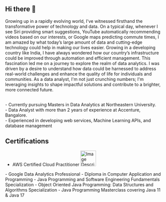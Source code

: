 ## Hi there 👋

<!--
**manvith1604/manvith1604** is a ✨ _special_ ✨ repository because its `README.md` (this file) appears on your GitHub profile.

Here are some ideas to get you started:

- 🔭 I’m currently working on ...
- 🌱 I’m currently learning ...
- 👯 I’m looking to collaborate on ...
- 🤔 I’m looking for help with ...
- 💬 Ask me about ...
- 📫 How to reach me: ...
- 😄 Pronouns: ...
- ⚡ Fun fact: ...
-->
Growing up in a rapidly evolving world, I've witnessed firsthand the transformative power of technology and data. On a
typical day, whenever I see Siri providing smart suggestions, YouTube automatically
recommending videos based on our interests, or Google maps predicting commute times, I am
amazed by what today’s large amount of data and cutting-edge technology could help in making
our lives easier. Growing in a developing country like India, I have always wondered how our
country’s infrastructure could be improved through automation and efficient management. This fascination led me on a journey to explore the realm of data analytics. I was driven by a desire to understand how data could be harnessed to address real-world challenges and enhance the quality of life for individuals and communities. As a data analyst, I'm not just crunching numbers; I'm leveraging insights to shape impactful solutions and contribute to a brighter, more connected future.

<br/>
- Currently pursuing Masters in Data Analytics at Northeastern University. <br/>
- Data Analyst with more than 2 years of experience at Accenture, Bangalore.  <br/>
- Experienced in developing web services, Machine Learning APIs, and database management <br/>

## Certifications

- AWS Certified Cloud Practitioner <a href="https://www.credly.com/badges/50b48b45-522e-46f7-bec1-b39f6e40b37b">
  <img src="https://github.com/manvith1604/manvith1604/assets/66794160/f79b0f26-617a-48d4-8d39-791877789077" alt="Image Description" width="50">
</a>
- Google Data Analytics Professional
- Diploma in Computer Application and Programming
- Java Programming and Software Engineering Fundamentals Specialization
- Object Oriented Java Programming: Data Structures and Algorithms Specialization
- Java Programming Masterclass covering Java 11 & Java 17



